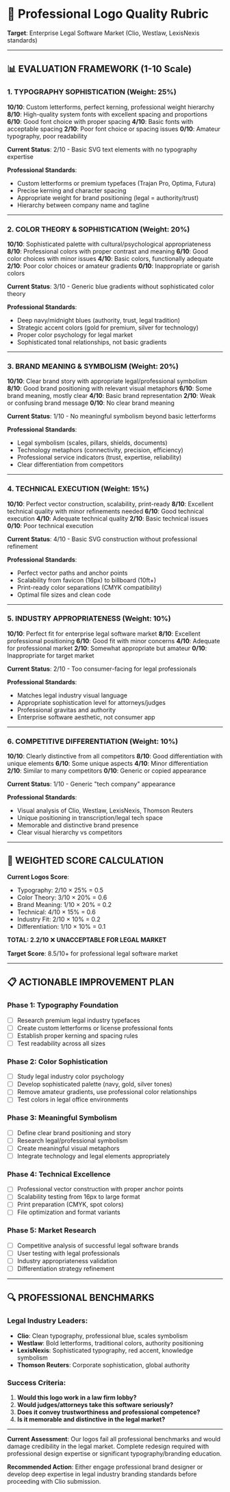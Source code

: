 # 🎨 Professional Logo Quality Rubric
**Target**: Enterprise Legal Software Market (Clio, Westlaw, LexisNexis standards)

---

## 📊 EVALUATION FRAMEWORK (1-10 Scale)

### **1. TYPOGRAPHY SOPHISTICATION (Weight: 25%)**
**10/10**: Custom letterforms, perfect kerning, professional weight hierarchy
**8/10**: High-quality system fonts with excellent spacing and proportions
**6/10**: Good font choice with proper spacing
**4/10**: Basic fonts with acceptable spacing
**2/10**: Poor font choice or spacing issues
**0/10**: Amateur typography, poor readability

**Current Status**: 2/10 - Basic SVG text elements with no typography expertise

**Professional Standards**:
- Custom letterforms or premium typefaces (Trajan Pro, Optima, Futura)
- Precise kerning and character spacing
- Appropriate weight for brand positioning (legal = authority/trust)
- Hierarchy between company name and tagline

---

### **2. COLOR THEORY & SOPHISTICATION (Weight: 20%)**
**10/10**: Sophisticated palette with cultural/psychological appropriateness
**8/10**: Professional colors with proper contrast and meaning
**6/10**: Good color choices with minor issues
**4/10**: Basic colors, functionally adequate
**2/10**: Poor color choices or amateur gradients
**0/10**: Inappropriate or garish colors

**Current Status**: 3/10 - Generic blue gradients without sophisticated color theory

**Professional Standards**:
- Deep navy/midnight blues (authority, trust, legal tradition)
- Strategic accent colors (gold for premium, silver for technology)
- Proper color psychology for legal market
- Sophisticated tonal relationships, not basic gradients

---

### **3. BRAND MEANING & SYMBOLISM (Weight: 20%)**
**10/10**: Clear brand story with appropriate legal/professional symbolism
**8/10**: Good brand positioning with relevant visual metaphors
**6/10**: Some brand meaning, mostly clear
**4/10**: Basic brand representation
**2/10**: Weak or confusing brand message
**0/10**: No clear brand meaning

**Current Status**: 1/10 - No meaningful symbolism beyond basic letterforms

**Professional Standards**:
- Legal symbolism (scales, pillars, shields, documents)
- Technology metaphors (connectivity, precision, efficiency)
- Professional service indicators (trust, expertise, reliability)
- Clear differentiation from competitors

---

### **4. TECHNICAL EXECUTION (Weight: 15%)**
**10/10**: Perfect vector construction, scalability, print-ready
**8/10**: Excellent technical quality with minor refinements needed
**6/10**: Good technical execution
**4/10**: Adequate technical quality
**2/10**: Basic technical issues
**0/10**: Poor technical execution

**Current Status**: 4/10 - Basic SVG construction without professional refinement

**Professional Standards**:
- Perfect vector paths and anchor points
- Scalability from favicon (16px) to billboard (10ft+)
- Print-ready color separations (CMYK compatibility)
- Optimal file sizes and clean code

---

### **5. INDUSTRY APPROPRIATENESS (Weight: 10%)**
**10/10**: Perfect fit for enterprise legal software market
**8/10**: Excellent professional positioning
**6/10**: Good fit with minor concerns
**4/10**: Adequate for professional market
**2/10**: Somewhat appropriate but amateur
**0/10**: Inappropriate for target market

**Current Status**: 2/10 - Too consumer-facing for legal professionals

**Professional Standards**:
- Matches legal industry visual language
- Appropriate sophistication level for attorneys/judges
- Professional gravitas and authority
- Enterprise software aesthetic, not consumer app

---

### **6. COMPETITIVE DIFFERENTIATION (Weight: 10%)**
**10/10**: Clearly distinctive from all competitors
**8/10**: Good differentiation with unique elements
**6/10**: Some unique aspects
**4/10**: Minor differentiation
**2/10**: Similar to many competitors
**0/10**: Generic or copied appearance

**Current Status**: 1/10 - Generic "tech company" appearance

**Professional Standards**:
- Visual analysis of Clio, Westlaw, LexisNexis, Thomson Reuters
- Unique positioning in transcription/legal tech space
- Memorable and distinctive brand presence
- Clear visual hierarchy vs competitors

---

## 🎯 WEIGHTED SCORE CALCULATION

**Current Logos Score**:
- Typography: 2/10 × 25% = 0.5
- Color Theory: 3/10 × 20% = 0.6
- Brand Meaning: 1/10 × 20% = 0.2
- Technical: 4/10 × 15% = 0.6
- Industry Fit: 2/10 × 10% = 0.2
- Differentiation: 1/10 × 10% = 0.1

**TOTAL: 2.2/10** ❌ **UNACCEPTABLE FOR LEGAL MARKET**

**Target Score**: 8.5/10+ for professional legal software market

---

## 📋 ACTIONABLE IMPROVEMENT PLAN

### **Phase 1: Typography Foundation**
- [ ] Research premium legal industry typefaces
- [ ] Create custom letterforms or license professional fonts
- [ ] Establish proper kerning and spacing rules
- [ ] Test readability across all sizes

### **Phase 2: Color Sophistication**
- [ ] Study legal industry color psychology
- [ ] Develop sophisticated palette (navy, gold, silver tones)
- [ ] Remove amateur gradients, use professional color relationships
- [ ] Test colors in legal office environments

### **Phase 3: Meaningful Symbolism**
- [ ] Define clear brand positioning and story
- [ ] Research legal/professional symbolism
- [ ] Create meaningful visual metaphors
- [ ] Integrate technology and legal elements appropriately

### **Phase 4: Technical Excellence**
- [ ] Professional vector construction with proper anchor points
- [ ] Scalability testing from 16px to large format
- [ ] Print preparation (CMYK, spot colors)
- [ ] File optimization and format variants

### **Phase 5: Market Research**
- [ ] Competitive analysis of successful legal software brands
- [ ] User testing with legal professionals
- [ ] Industry appropriateness validation
- [ ] Differentiation strategy refinement

---

## 🔍 PROFESSIONAL BENCHMARKS

### **Legal Industry Leaders**:
- **Clio**: Clean typography, professional blue, scales symbolism
- **Westlaw**: Bold letterforms, traditional colors, authority positioning
- **LexisNexis**: Sophisticated typography, red accent, knowledge symbolism
- **Thomson Reuters**: Corporate sophistication, global authority

### **Success Criteria**:
1. **Would this logo work in a law firm lobby?**
2. **Would judges/attorneys take this software seriously?**
3. **Does it convey trustworthiness and professional competence?**
4. **Is it memorable and distinctive in the legal market?**

---

**Current Assessment**: Our logos fail all professional benchmarks and would damage credibility in the legal market. Complete redesign required with professional design expertise or significant typography/branding education.

**Recommended Action**: Either engage professional brand designer or develop deep expertise in legal industry branding standards before proceeding with Clio submission.